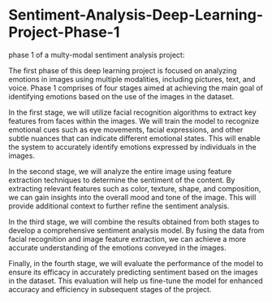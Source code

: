 # Sentiment-Analysis-Deep-Learning-Project-Phase-1
phase 1 of a multy-modal sentiment analysis project:

The first phase of this deep learning project is focused on analyzing emotions in images using multiple modalities, including pictures, text, and voice. Phase 1 comprises of four stages aimed at achieving the main goal of identifying emotions based on the use of the images in the dataset.

In the first stage, we will utilize facial recognition algorithms to extract key features from faces within the images. We will train the model to recognize emotional cues such as eye movements, facial expressions, and other subtle nuances that can indicate different emotional states. This will enable the system to accurately identify emotions expressed by individuals in the images.

In the second stage, we will analyze the entire image using feature extraction techniques to determine the sentiment of the content. By extracting relevant features such as color, texture, shape, and composition, we can gain insights into the overall mood and tone of the image. This will provide additional context to further refine the sentiment analysis.

In the third stage, we will combine the results obtained from both stages to develop a comprehensive sentiment analysis model. By fusing the data from facial recognition and image feature extraction, we can achieve a more accurate understanding of the emotions conveyed in the images.

Finally, in the fourth stage, we will evaluate the performance of the model to ensure its efficacy in accurately predicting sentiment based on the images in the dataset. This evaluation will help us fine-tune the model for enhanced accuracy and efficiency in subsequent stages of the project.

